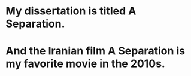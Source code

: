 # My dissertation is titled A Separation. 
# And the Iranian film A Separation is my favorite movie in the 2010s. 
